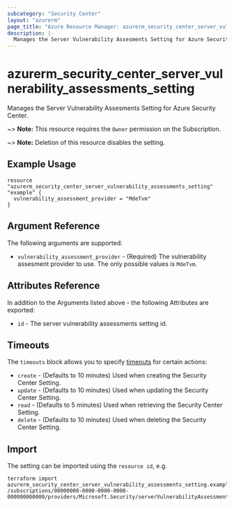 ```yaml
---
subcategory: "Security Center"
layout: "azurerm"
page_title: "Azure Resource Manager: azurerm_security_center_server_vulnerability_assessments_setting"
description: |-
  Manages the Server Vulnerability Assesments Setting for Azure Security Center.
---
```


# azurerm_security_center_server_vulnerability_assessments_setting

Manages the Server Vulnerability Assesments Setting for Azure Security Center.

~> **Note:** This resource requires the `Owner` permission on the Subscription.

~> **Note:** Deletion of this resource disables the setting.

## Example Usage

```hcl
resource "azurerm_security_center_server_vulnerability_assessments_setting" "example" {
  vulnerability_assessment_provider = "MdeTvm"
}
```

## Argument Reference

The following arguments are supported:

* `vulnerability_assessment_provider` - (Required) The vulnerability assesment provider to use. The only possible values is `MdeTvm`.

## Attributes Reference

In addition to the Arguments listed above - the following Attributes are exported:

* `id` - The server vulnerability assessments setting id.

## Timeouts

The `timeouts` block allows you to specify [timeouts](https://www.terraform.io/language/resources/syntax#operation-timeouts) for certain actions:

* `create` - (Defaults to 10 minutes) Used when creating the Security Center Setting.
* `update` - (Defaults to 10 minutes) Used when updating the Security Center Setting.
* `read` - (Defaults to 5 minutes) Used when retrieving the Security Center Setting.
* `delete` - (Defaults to 10 minutes) Used when deleting the Security Center Setting.

## Import

The setting can be imported using the `resource id`, e.g.

```shell
terraform import azurerm_security_center_server_vulnerability_assessments_setting.example /subscriptions/00000000-0000-0000-0000-000000000000/providers/Microsoft.Security/serverVulnerabilityAssessmentsSettings/AzureServersSetting
```
